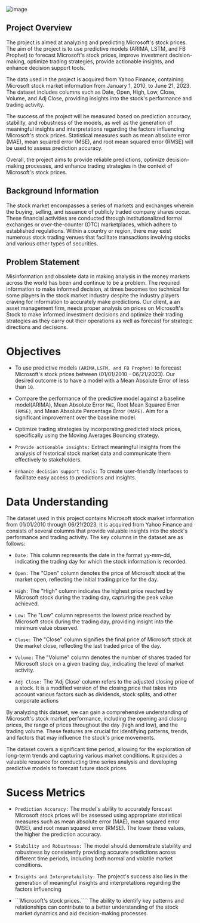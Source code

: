 ![image](https://github.com/Mugangasia/Time-Series-Analysis---Predicting-Microsoft-Stock-Prices-/assets/98708792/0a8e383e-e60a-489d-a9d3-424c892d24ea)

## Project Overview
The project is aimed at analyzing and predicting Microsoft's stock prices. The aim of the project is to use predictive models (ARIMA, LSTM, and FB Prophet) to forecast Microsoft's stock prices, improve investment decision-making, optimize trading strategies, provide actionable insights, and enhance decision support tools.

The data used in the project is acquired from Yahoo Finance, containing Microsoft stock market information from January 1, 2010, to June 21, 2023. The dataset includes columns such as Date, Open, High, Low, Close, Volume, and Adj Close, providing insights into the stock's performance and trading activity.

The success of the project will be measured based on prediction accuracy, stability, and robustness of the models, as well as the generation of meaningful insights and interpretations regarding the factors influencing Microsoft's stock prices. Statistical measures such as mean absolute error (MAE), mean squared error (MSE), and root mean squared error (RMSE) will be used to assess prediction accuracy.

Overall, the project aims to provide reliable predictions, optimize decision-making processes, and enhance trading strategies in the context of Microsoft's stock prices.

## Background Information

The stock market encompasses a series of markets and exchanges wherein the buying, selling, and issuance of publicly traded company shares occur. These financial activities are conducted through institutionalized formal exchanges or over-the-counter (OTC) marketplaces, which adhere to established regulations. Within a country or region, there may exist numerous stock trading venues that facilitate transactions involving stocks and various other types of securities.

## Problem Statement 
Misinformation and obsolete data in making analysis in the money markets across the world has been and continue to be a problem. The required information to make informed decision, at times becomes too technical for some players in the stock market industry despite the industry players craving for information to accurately make predictions. Our client, a an asset management firm, needs proper analysis on prices on Microsoft's Stock to make informed investment decisions and optimize their trading strategies as they carry out their operations as well as forecast for strategic directions and decisions.

# Objectives 

* To use predictive models  ```(ARIMA,LSTM, and FB Prophet)``` to forecast Microsoft's stock prices between (01/01/2010 - 06/21/2023). Our desired outcome is to have a model with a Mean Absolute Error of less than ```10```.

* Compare the performance of the predictive model against a baseline model(ARIMA), Mean Absolute Error ```MAE```, Root Mean Squared Error ```(RMSE)```, and Mean Absolute Percentage Error ```(MAPE)```. Aim for a significant improvement over the baseline model.

* Optimize trading strategies by incorporating predicted stock prices, specifically using the Moving Averages Bouncing strategy.

* ```Provide actionable insights:``` Extract meaningful insights from the analysis of historical stock market data and communicate them effectively to stakeholders.

* ```Enhance decision support tools:``` To create user-friendly interfaces to facilitate easy access to predictions and insights.



# Data Understanding

The dataset used in this project contains Microsoft stock market information from 01/01/2010 through 06/21/2023. It is acquired from Yahoo Finance and consists of several columns that provide valuable insights into the stock's performance and trading activity. The key columns in the dataset are as follows:

* ```Date:``` This column represents the date in the format yy-mm-dd, indicating the trading day for which the stock information is recorded.

* ```Open:``` The "Open" column denotes the price of Microsoft stock at the market open, reflecting the initial trading price for the day.

* ```High:``` The "High" column indicates the highest price reached by Microsoft stock during the trading day, capturing the peak value achieved.

* ```Low:``` The "Low" column represents the lowest price reached by Microsoft stock during the trading day, providing insight into the minimum value observed.

* ```Close:``` The "Close" column signifies the final price of Microsoft stock at the market close, reflecting the last traded price of the day.

* ```Volume:``` The "Volume" column denotes the number of shares traded for Microsoft stock on a given trading day, indicating the level of market activity.

* ```Adj Close:``` The 'Adj Close' column refers to the adjusted closing price of a stock. It is a modified version of the closing price that takes into account various factors such as dividends, stock splits, and other corporate actions

By analyzing this dataset, we can gain a comprehensive understanding of Microsoft's stock market performance, including the opening and closing prices, the range of prices throughout the day (high and low), and the trading volume. These features are crucial for identifying patterns, trends, and factors that may influence the stock's price movements.

The dataset covers a significant time period, allowing for the exploration of long-term trends and capturing various market conditions. It provides a valuable resource for conducting time series analysis and developing predictive models to forecast future stock prices.

# Sucess Metrics 

* ```Prediction Accuracy:``` The model's ability to accurately forecast Microsoft stock prices will be assessed using appropriate statistical measures such as mean absolute error (MAE), mean squared error (MSE), and root mean squared error (RMSE). The lower these values, the higher the prediction accuracy.

* ```Stability and Robustness:``` The model should demonstrate stability and robustness by consistently providing accurate predictions across different time periods, including both normal and volatile market conditions.

* ```Insights and Interpretability:``` The project's success also lies in the generation of meaningful insights and interpretations regarding the factors influencing 

* ```Microsoft's stock prices.```` The ability to identify key patterns and relationships can contribute to a better understanding of the stock market dynamics and aid decision-making processes.
